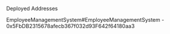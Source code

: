 

Deployed Addresses

EmployeeManagementSystem#EmployeeManagementSystem - 0x5FbDB2315678afecb367f032d93F642f64180aa3
